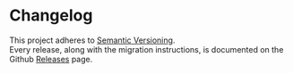 # Changelog

This project adheres to [Semantic Versioning](http://semver.org).  
Every release, along with the migration instructions, is documented on the
Github [Releases](https://github.com/wellyshen/use-places-autocomplete/releases)
page.
